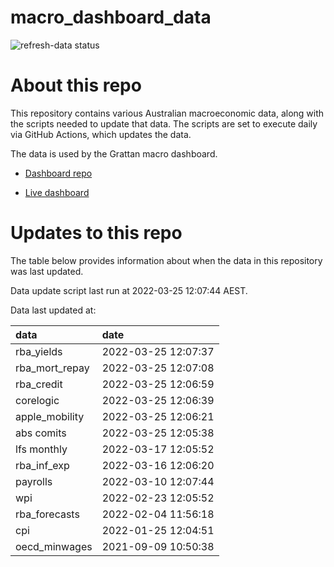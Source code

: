 
<!-- README.md is generated from README.Rmd. Please edit that file -->

# macro\_dashboard\_data

<!-- badges: start -->

![refresh-data
status](https://github.com/grattan/macro_dashboard_data/workflows/refresh-data/badge.svg)

<!-- badges: end -->

# About this repo

This repository contains various Australian macroeconomic data, along
with the scripts needed to update that data. The scripts are set to
execute daily via GitHub Actions, which updates the data.

The data is used by the Grattan macro dashboard.

  - [Dashboard repo](https://github.com/grattan/macrodashboard)

  - [Live dashboard](https://mattcowgill.shinyapps.io/macrodashboard/)

# Updates to this repo

The table below provides information about when the data in this
repository was last updated.

Data update script last run at 2022-03-25 12:07:44 AEST.

Data last updated at:

| data             | date                |
| :--------------- | :------------------ |
| rba\_yields      | 2022-03-25 12:07:37 |
| rba\_mort\_repay | 2022-03-25 12:07:08 |
| rba\_credit      | 2022-03-25 12:06:59 |
| corelogic        | 2022-03-25 12:06:39 |
| apple\_mobility  | 2022-03-25 12:06:21 |
| abs comits       | 2022-03-25 12:05:38 |
| lfs monthly      | 2022-03-17 12:05:52 |
| rba\_inf\_exp    | 2022-03-16 12:06:20 |
| payrolls         | 2022-03-10 12:07:44 |
| wpi              | 2022-02-23 12:05:52 |
| rba\_forecasts   | 2022-02-04 11:56:18 |
| cpi              | 2022-01-25 12:04:51 |
| oecd\_minwages   | 2021-09-09 10:50:38 |
